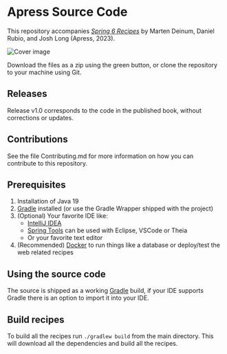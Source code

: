 # Apress Source Code

This repository accompanies [*Spring 6 Recipes*](https://link.springer.com/book/10.1007/978-1-4842-8649-4)
by Marten Deinum, Daniel Rubio, and Josh Long (Apress, 2023).

![Cover image](978-1-4842-8648-7.jpg)

Download the files as a zip using the green button, or clone the repository to your machine using Git.

## Releases

Release v1.0 corresponds to the code in the published book, without corrections or updates.

## Contributions

See the file Contributing.md for more information on how you can contribute to this repository.

## Prerequisites

1. Installation of Java 19
2. [Gradle](https://gradle.org) installed (or use the Gradle Wrapper shipped with the project)
3. (Optional) Your favorite IDE like:
    * [IntelliJ IDEA](https://www.jetbrains.com/idea/)
    * [Spring Tools](https://spring.io/tools) can be used with Eclipse, VSCode or Theia
    * Or your favorite text editor
4. (Recommended) [Docker](https://www.docker.com/) to run things like a database or deploy/test the web related recipes

## Using the source code

The source is shipped as a working [Gradle](https://gradle.org) build, if your IDE supports Gradle there is an option to
import it into your IDE.

## Build recipes

To build all the recipes run `./gradlew build` from the main directory. This will download all the dependencies and
build all the recipes.
